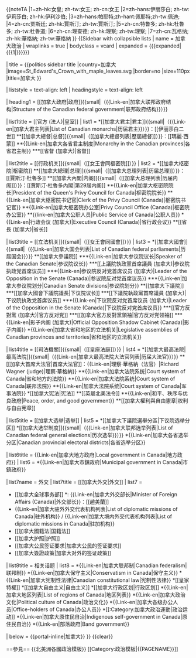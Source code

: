 {{noteTA
|1=zh-hk:女皇; zh-tw:女王; zh-cn:女王
|2=zh-hans:伊丽莎白; zh-tw:伊莉莎白; zh-hk:伊利沙伯;
|3=zh-hans:帕耶特;zh-hant:佩耶特;zh-tw:佩迪;
|4=zh-cn:贾斯廷; zh-hk:賈斯汀; zh-tw:賈斯汀;
|5=zh-cn:特鲁多; zh-hk:杜魯多; zh-tw:杜魯道;
|6=zh-cn:理查德; zh-hk:理察;  zh-tw:理察;
|7=zh-cn:瓦格纳; zh-hk:華格納;  zh-tw:華格納
}}
{{Sidebar with collapsible lists
| name = 加拿大政治
| wraplinks = true
| bodyclass = vcard
| expanded = {{{expanded|{{{1|}}}}}}

| title = {{politics sidebar title
 |country=加拿大
 |image=St_Edward's_Crown_with_maple_leaves.svg
 |border=no
 |size=110px
 |title=加拿大
 }}

| liststyle = text-align: left
| headingstyle = text-align: left

| heading1 = [[加拿大政府|政府]]{{small|（{{Link-en|加拿大联邦政府结构|Structure of the Canadian federal government|联邦政府结构}}）}}

| list1title = [[官方 (法人)|皇室]]
| list1      = 
*[[加拿大君主|君主]]{{small|（{{Link-en|加拿大君主列表|List of Canadian monarchs|历届君主}}）}}：[[伊丽莎白二世]]
**[[加拿大總督|总督]]{{small|（[[加拿大總督列表|歷屆總督]]）}}：[[瑪麗·西蒙]]
**{{Link-en|加拿大各省君主制度|Monarchy in the Canadian provinces|各省君主制}}
***[[省督 (加拿大)|省督]]

| list2title = [[行政机关]]{{small|（[[女王會同樞密院]]）}}
| list2      = 
*[[加拿大枢密院|枢密院]]
**[[加拿大總理|总理]]{{small|（[[加拿大总理列表|历届总理]]）}}：[[賈斯汀·杜魯多]]
**[[加拿大內閣|内阁]]{{small|（[[加拿大总理列表|历届内阁]]）}}：[[賈斯汀·杜魯多內閣|第29届内阁]]
**{{Link-en|加拿大枢密院院长|President of the Queen's Privy Council for Canada|枢密院院长}}
**{{Link-en|加拿大枢密院书记官|Clerk of the Privy Council (Canada)|枢密院书记官}}
**{{Link-en|加拿大枢密院办公室|Privy Council Office (Canada)|枢密院办公室}}
**{{link-en|加拿大公职人员|Public Service of Canada|公职人员}}
*{{Link-en|行政会议 (加拿大)|Executive Council (Canada)|省行政会议}}
**[[省長 (加拿大)|省长]]

| list3title = [[立法机关]]{{small|（[[女王會同國會]]）}}
| list3      = 
*[[加拿大國會]]{{small|（{{Link-en|加拿大国会列表|List of Canadian federal parliaments|历届国会}}）}}
**[[加拿大參議院]]
***{{Link-en|加拿大参议院议长|Speaker of the Canadian Senate|参议院议长}}
***[[上議院執政黨首席議員 (加拿大)|参议院执政党首席议员]]
***{{Link-en|参议院反对党首席议员 (加拿大)|Leader of the Opposition in the Senate (Canada)|参议院反对党首席议员}}
***{{Link-en|加拿大参议院划分|Canadian Senate divisions|参议院划分}}
**[[加拿大下議院]]
***[[加拿大國會下議院議長|下议院议长]]
***[[下議院執政黨首席議員 (加拿大)|下议院执政党首席议员]]
***{{Link-en|下议院反对党首席议员 (加拿大)|Leader of the Opposition in the Senate (Canada)|下议院反对党首席议员}}
***[[官方反對黨 (加拿大)|官方反对党]]
***[[加拿大官方反對黨領袖|官方反对党领袖]]
***{{Link-en|影子内阁 (加拿大)|Official Opposition Shadow Cabinet (Canada)|影子内阁}}
*{{Link-en|加拿大省和地区的立法机关|Legislative assemblies of Canadian provinces and territories|省和地区的立法机关}}

| list4title = [[司法機關]]{{small|（[[皇座法庭]]）}}
| list4      =
*[[加拿大最高法院|最高法院]]{{small|（{{Link-en|加拿大最高法院大法官列表|历届大法官}}）}}
**[[加拿大首席大法官|首席大法官]]：{{Link-en|理察·華格納（法官）|Richard Wagner (judge)|理察·華格納}}
**{{Link-en|加拿大法院系统|Court system of Canada|省和地方的法院}}
**{{Link-en|加拿大法院系统|Court system of Canada|联邦法院}}
**{{Link-en|加拿大法院系统|Court system of Canada|军事法院}}
*[[加拿大宪法|宪法]]
**[[英屬北美法令]]
**{{Link-en|和平、秩序与优良政府|Peace, order, and good government}}
**[[加拿大權利與自由憲章|权利与自由宪章]]

| list5title = [[加拿大选举|选举]]
| list5      = 
*[[加拿大下議院選舉分區|下议院选举分区]]
*[[加拿大选举制度]]{{small|（{{Link-en|加拿大联邦选举列表|List of Canadian federal general elections|历次选举}}）}}
*{{Link-en|加拿大各省选举分区|Canadian provincial electoral districts|各省选举分区}}

| list6title = {{Link-en|加拿大地方政府|Local government in Canada|地方政府}}
| list6      = 
*{{Link-en|加拿大市鎮政府|Municipal government in Canada|市鎮政府}}

| list7name = 外交
| list7title = [[加拿大外交|外交]]
| list7 =
* [[加拿大全球事务部]]
*: {{Link-en|加拿大外交部长|Minister of Foreign Affairs (Canada)|外交部长}}：[[趙美蘭]]
* {{Link-en|加拿大驻外外交代表机构列表|List of diplomatic missions of Canada|驻外机构}} / {{Link-en|加拿大境内外交代表机构列表|List of diplomatic missions in Canada|驻加机构}}
* [[加拿大國籍法|国籍法]]
* [[加拿大护照|护照]]
* [[加拿大公民签证要求|加拿大公民的签证要求]]
* [[加拿大簽證政策|加拿大对外的签证政策]]

| list8title = 相关话题
| list8      = 
*{{Link-en|加拿大联邦制|Canadian federalism|联邦制}}
*{{Link-en|加拿大保守主义|Conservatism in Canada|保守主义}}
*{{Link-en|加拿大宪制性法律|Canadian constitutional law|宪制性法律}}
*[[皇家特權]]
*[[加拿大自由主义|自由主义]]
*[[加拿大行政区划|行政区划]]
*{{Link-en|加拿大地区列表|List of regions of Canada|地区列表}}
*{{Link-en|加拿大政治文化|Political culture of Canada|政治文化}}
*{{Link-en|加拿大各级办公人员|Office-holders of Canada|办公人员}}
*[[:Category:加拿大政治運動|政治运动]]
*{{Link-en|加拿大原住民自治|Indigenous self-government in Canada|原住民自治}}
*{{Link-en|部落政府|Band government}}

| below = {{portal-inline|加拿大}}
}}<noinclude>
{{clear}}

==參見==
{{北美洲各國政治模板}}
[[Category:政治模板|{{PAGENAME}}]]
</noinclude>